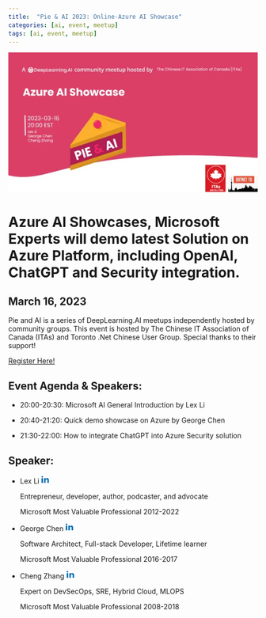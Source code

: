 ```yaml
---
title:  "Pie & AI 2023: Online-Azure AI Showcase"
categories: [ai, event, meetup]
tags: [ai, event, meetup]   
---
```


![Online Event](/assets/img/pie/pie.webp)

# Azure AI Showcases, Microsoft Experts will demo latest Solution on Azure Platform, including OpenAI, ChatGPT and Security integration.

##  March 16, 2023

Pie and AI is a series of DeepLearning.AI meetups independently hosted by community groups. This event is hosted by The Chinese IT Association of Canada (ITAs) and Toronto .Net Chinese User Group. Special thanks to their support!

[Register Here!](https://www.meetup.com/ca_itas/events/292125141/?utm_medium=referral&utm_campaign=share-btn_savedevents_share_modal&utm_source=link)
## Event Agenda & Speakers:

- 20:00-20:30: Microsoft AI General Introduction by Lex Li
  
- 20:40-21:20: Quick demo showcase on Azure by George Chen
  
- 21:30-22:00: How to integrate ChatGPT into Azure Security solution

## Speaker:

- Lex Li  [![Lex Li](/assets/img/icon/linkedin.png)]( https://ca.linkedin.com/in/lextm)

  Entrepreneur, developer, author, podcaster, and advocate

  Microsoft Most Valuable Professional 2012-2022
  

- George Chen [![George Chen](/assets/img/icon/linkedin.png)](https://ca.linkedin.com/in/awakeningbyte)

  Software Architect, Full-stack Developer, Lifetime learner

  Microsoft Most Valuable Professional 2016-2017


- Cheng Zhang [![Cheng Zhang](/assets/img/icon/linkedin.png)](  https://www.linkedin.com/in/cheng-zhang-8b329012/)

    Expert on DevSecOps, SRE, Hybrid Cloud, MLOPS

    Microsoft Most Valuable Professional 2008-2018
